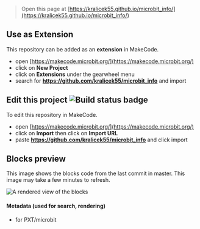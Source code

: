 
> Open this page at [https://kralicek55.github.io/microbit_info/](https://kralicek55.github.io/microbit_info/)

## Use as Extension

This repository can be added as an **extension** in MakeCode.

* open [https://makecode.microbit.org/](https://makecode.microbit.org/)
* click on **New Project**
* click on **Extensions** under the gearwheel menu
* search for **https://github.com/kralicek55/microbit_info** and import

## Edit this project ![Build status badge](https://github.com/kralicek55/microbit_info/workflows/MakeCode/badge.svg)

To edit this repository in MakeCode.

* open [https://makecode.microbit.org/](https://makecode.microbit.org/)
* click on **Import** then click on **Import URL**
* paste **https://github.com/kralicek55/microbit_info** and click import

## Blocks preview

This image shows the blocks code from the last commit in master.
This image may take a few minutes to refresh.

![A rendered view of the blocks](https://github.com/kralicek55/microbit_info/raw/master/.github/makecode/blocks.png)

#### Metadata (used for search, rendering)

* for PXT/microbit
<script src="https://makecode.com/gh-pages-embed.js"></script><script>makeCodeRender("{{ site.makecode.home_url }}", "{{ site.github.owner_name }}/{{ site.github.repository_name }}");</script>
